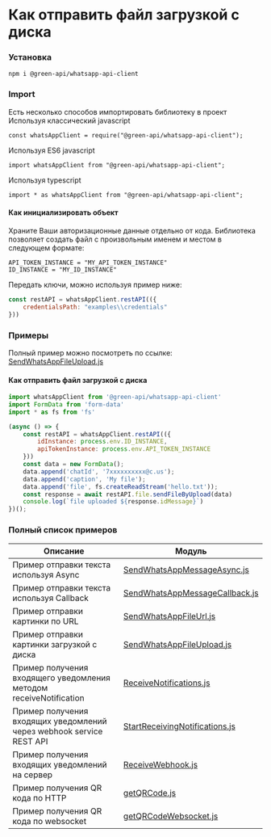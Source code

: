 # Как отправить файл загрузкой с диска
### Установка
```
npm i @green-api/whatsapp-api-client
```
### Import 
Есть несколько способов импортировать библиотеку в проект
Используя классический javascript 
```
const whatsAppClient = require("@green-api/whatsapp-api-client");
```
Используя ES6 javascript 
```
import whatsAppClient from "@green-api/whatsapp-api-client";
```
Используя typescript 
```ы
import * as whatsAppClient from "@green-api/whatsapp-api-client";
```
#### Как инициализировать объект

Храните Ваши авторизационные данные отдельно от кода. Библиотека позволяет создать  файл с произвольным именем и местом в следующем формате: 
```
API_TOKEN_INSTANCE = "MY_API_TOKEN_INSTANCE"
ID_INSTANCE = "MY_ID_INSTANCE"
```
Передать ключи, можно используя пример ниже:
``` js
const restAPI = whatsAppClient.restAPI(({
    credentialsPath: "examples\\credentials"
}))
```
### Примеры

Полный пример можно посмотреть по ссылке: [SendWhatsAppFileUpload.js](https://github.com/green-api/whatsapp-api-client-js/blob/master/examples/SendWhatsAppFileUpload.js)

#### Как отправить файл загрузкой с диска

``` js
import whatsAppClient from '@green-api/whatsapp-api-client'
import FormData from 'form-data'
import * as fs from 'fs'

(async () => {
    const restAPI = whatsAppClient.restAPI(({
        idInstance: process.env.ID_INSTANCE,
        apiTokenInstance: process.env.API_TOKEN_INSTANCE
    }))
    const data = new FormData();
    data.append('chatId', '7xxxxxxxxxx@c.us');
    data.append('caption', 'My file');
    data.append('file', fs.createReadStream('hello.txt'));
    const response = await restAPI.file.sendFileByUpload(data)
    console.log(`file uploaded ${response.idMessage}`)
})();
```
### Полный список примеров

Описание |  Модуль
----- | ----- 
Пример отправки текста используя Async| [SendWhatsAppMessageAsync.js](https://github.com/green-api/whatsapp-api-client-js/blob/master/examples/SendWhatsAppMessageAsync.js)
Пример отправки текста используя Callback| [SendWhatsAppMessageCallback.js](https://github.com/green-api/whatsapp-api-client-js/blob/master/examples/SendWhatsAppMessageCallback.js)
Пример отправки картинки по URL | [SendWhatsAppFileUrl.js](https://github.com/green-api/whatsapp-api-client-js/blob/master/examples/SendWhatsAppFileUrl.js)
Пример отправки картинки загрузкой с диска | [SendWhatsAppFileUpload.js](https://github.com/green-api/whatsapp-api-client-js/blob/master/examples/SendWhatsAppFileUpload.js)
Пример получения входящего уведомления методом receiveNotification| [ReceiveNotifications.js](ReceiveNotifications.js)
Пример получения входящих уведомлений через webhook service REST API | [StartReceivingNotifications.js](https://github.com/green-api/whatsapp-api-client-js/blob/master/examples/StartReceivingNotifications.js)
Пример получения входящих уведомлений на сервер| [ReceiveWebhook.js](https://github.com/green-api/whatsapp-api-client-js/blob/master/examples/ReceiveWebhook.js)
Пример получения QR кода по HTTP | [getQRCode.js](https://github.com/green-api/whatsapp-api-client-js/blob/master/examples/getQRCode.js)
Пример получения QR кода по websocket| [getQRCodeWebsocket.js](https://github.com/green-api/whatsapp-api-client-js/blob/master/examples/getQRCodeWebsocket.js)